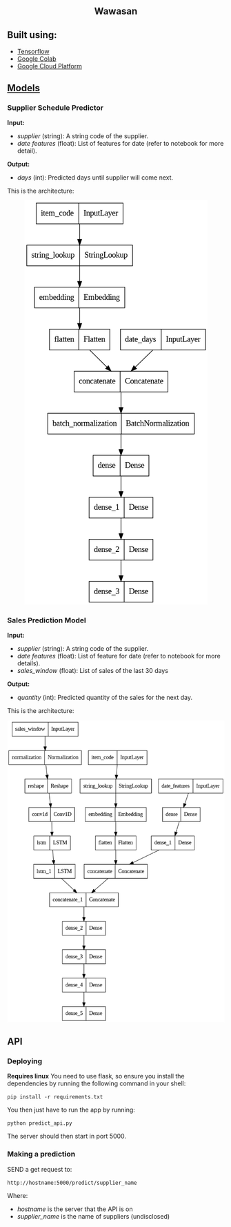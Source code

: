 <h2 align="center">Wawasan</h2>

## Built using:
- [Tensorflow](https://www.tensorflow.org/)
- [Google Colab](https://colab.research.google.com/)
- [Google Cloud Platform](https://cloud.google.com/)

## [Models](ml_modelling/models)

### Supplier Schedule Predictor
**Input:**
- *supplier* (string): A string code of the supplier.
- *date features* (float): List of features for date (refer to notebook for more detail).

**Output:**
- *days* (int): Predicted days until supplier will come next.

This is the architecture:
<p align="center">
    <img src="images/supplier_schedule_architecture.png" alt="Prediction architecture">
</p>

### Sales Prediction Model
**Input:**
- *supplier* (string): A string code of the supplier.
- *date features* (float): List of feature for date (refer to notebook for more details).
- *sales_window* (float): List of sales of the last 30 days

**Output:**
  - *quantity* (int): Predicted quantity of the sales for the next day.

  This is the architecture:
  <p align="center">
  <img src="images/sales_prediction_architecture.png" alt="Sales architecture">
  </p>

## API
### Deploying

**Requires linux**
You need to use flask, so ensure you install the dependencies by running the following command in your shell:
```
pip install -r requirements.txt
```

You then just have to run the app by running:
```
python predict_api.py
```

The server should then start in port 5000.

### Making a prediction
SEND a get request to:
```
http://hostname:5000/predict/supplier_name
```
Where:
- *hostname* is the server that the API is on
- *supplier_name* is the name of suppliers (undisclosed)
